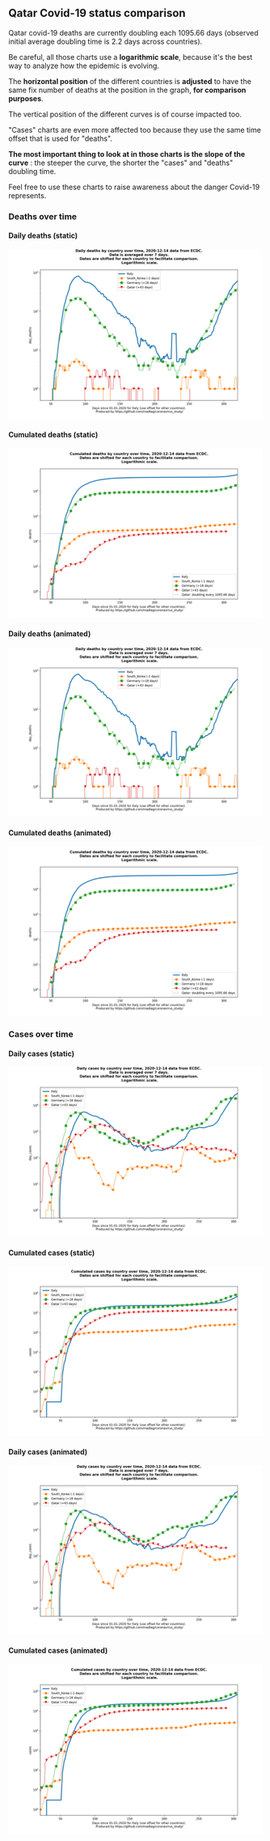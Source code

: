 ## Qatar Covid-19 status comparison 

Qatar covid-19 deaths are currently doubling each 1095.66 days (observed initial average doubling time is 2.2 days across countries).



Be careful, all those charts use a **logarithmic scale**, because it's the best way to analyze how the epidemic is evolving.
 
The **horizontal position** of the different countries is **adjusted** to have the same fix number of deaths at the position in the graph, **for comparison purposes**.

The vertical position of the different curves is of course impacted too.

"Cases" charts are even more affected too because they use the same time offset that is used for "deaths".

**The most important thing to look at in those charts is the slope of the curve** : the steeper the curve, the shorter the "cases" and "deaths" doubling time.

Feel free to use these charts to raise awareness about the danger Covid-19 represents. 


 
### Deaths over time
 
#### Daily deaths (static)
![Qatar covid-19 daily deaths static chart](https://raw.githubusercontent.com/madlag/coronavirus_study/master/notebooks/graphs/2020-12-14/countries/Qatar/2020-12-14_Qatar_day_deaths.png "Qatar covid-19 day_deaths static chart")   
 
#### Cumulated deaths (static)
![Qatar covid-19 cumulated deaths static chart](https://raw.githubusercontent.com/madlag/coronavirus_study/master/notebooks/graphs/2020-12-14/countries/Qatar/2020-12-14_Qatar_deaths.png "Qatar covid-19 deaths static chart")   
 
#### Daily deaths (animated)
![Qatar covid-19 daily deaths animated chart](https://raw.githubusercontent.com/madlag/coronavirus_study/master/notebooks/graphs/2020-12-14/countries/Qatar/2020-12-14_Qatar_day_deaths.gif "Qatar covid-19 day_deaths animated chart")   
 
#### Cumulated deaths (animated)
![Qatar covid-19 cumulated deaths animated chart](https://raw.githubusercontent.com/madlag/coronavirus_study/master/notebooks/graphs/2020-12-14/countries/Qatar/2020-12-14_Qatar_deaths.gif "Qatar covid-19 deaths animated chart")   

 
### Cases over time
 
#### Daily cases (static)
![Qatar covid-19 daily cases static chart](https://raw.githubusercontent.com/madlag/coronavirus_study/master/notebooks/graphs/2020-12-14/countries/Qatar/2020-12-14_Qatar_day_cases.png "Qatar covid-19 day_cases static chart")   
 
#### Cumulated cases (static)
![Qatar covid-19 cumulated cases static chart](https://raw.githubusercontent.com/madlag/coronavirus_study/master/notebooks/graphs/2020-12-14/countries/Qatar/2020-12-14_Qatar_cases.png "Qatar covid-19 cases static chart")   
 
#### Daily cases (animated)
![Qatar covid-19 daily cases animated chart](https://raw.githubusercontent.com/madlag/coronavirus_study/master/notebooks/graphs/2020-12-14/countries/Qatar/2020-12-14_Qatar_day_cases.gif "Qatar covid-19 day_cases animated chart")   
 
#### Cumulated cases (animated)
![Qatar covid-19 cumulated cases animated chart](https://raw.githubusercontent.com/madlag/coronavirus_study/master/notebooks/graphs/2020-12-14/countries/Qatar/2020-12-14_Qatar_cases.gif "Qatar covid-19 cases animated chart")   

